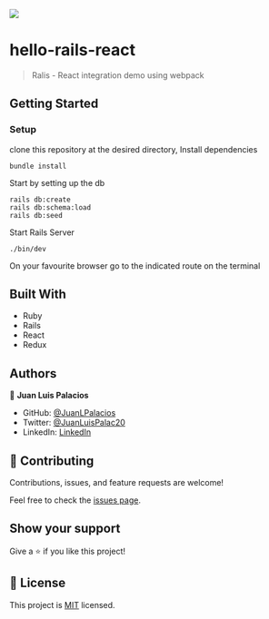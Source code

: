 ![](https://img.shields.io/badge/Microverse-blueviolet)

# hello-rails-react

> Ralis - React integration demo using webpack


## Getting Started

### Setup

clone this repository at the desired directory, Install dependencies

```
bundle install
```

Start by setting up the db

```
rails db:create
rails db:schema:load
rails db:seed
```

Start Rails Server

```
./bin/dev
```
On your favourite browser go to the indicated route on the terminal


## Built With

- Ruby
- Rails
- React
- Redux

## Authors

👤 **Juan Luis Palacios**

- GitHub: [@JuanLPalacios](https://github.com/JuanLPalacios)
- Twitter: [@JuanLuisPalac20](https://twitter.com/twitterhandle)
- LinkedIn: [LinkedIn](https://www.linkedin.com/in/juan-luis-palacios-p%C3%A9rez-95b39a228/)

## 🤝 Contributing

Contributions, issues, and feature requests are welcome!

Feel free to check the [issues page](./issues).

## Show your support

Give a ⭐️ if you like this project!

## 📝 License

This project is [MIT](./LICENSE) licensed.
